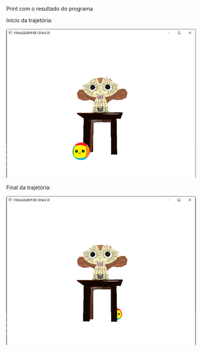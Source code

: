 Print com o resultado do programa

Início da trajetória:

![image](print-result.png)

Final da trajetória:

![image](print-result-2.png)
